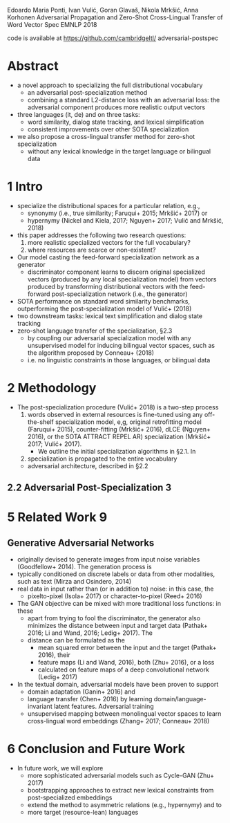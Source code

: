 Edoardo Maria Ponti, Ivan Vulić, Goran Glavaš, Nikola Mrkšić, Anna Korhonen
Adversarial Propagation and Zero-Shot Cross-Lingual Transfer of Word Vector Spec
EMNLP 2018

code is available at https://github.com/cambridgeltl/ adversarial-postspec

# Abstract

* a novel approach to specializing the full distributional vocabulary
  * an adversarial post-specialization method
  * combining a standard L2-distance loss with an adversarial loss: the
    adversarial component produces more realistic output vectors
* three languages (it, de) and on three tasks:
  * word similarity, dialog state tracking, and lexical simplification
  * consistent improvements over other SOTA specialization
* we also propose a cross-lingual transfer method for zero-shot specialization
  * without any lexical knowledge in the target language or bilingual data

# 1 Intro

* specialize the distributional spaces for a particular relation, e.g.,
  * synonymy (i.e., true similarity; Faruqui+ 2015; Mrkšić+ 2017) or
  * hypernymy (Nickel and Kiela, 2017; Nguyen+ 2017; Vulić and Mrkšić, 2018)
* this paper addresses the following two research questions:
  1. more realistic specialized vectors for the full vocabulary?
  1. where resources are scarce or non-existent?
* Our model casting the feed-forward specialization network as a generator
  * discriminator component learns to discern
    original specialized vectors (produced by any local specialization model)
    from vectors produced by transforming distributional vectors with the
    feed-forward post-specialization network (i.e., the generator)
* SOTA performance on standard word similarity benchmarks,
  outperforming the post-specialization model of Vulić+ (2018)
* two downstream tasks: lexical text simplification and dialog state tracking
* zero-shot language transfer of the specialization, §2.3
  * by coupling our adversarial specialization model with any unsupervised model
    for inducing bilingual vector spaces, such as the algorithm proposed by
    Conneau+ (2018)
  * i.e. no linguistic constraints in those languages, or bilingual data

# 2 Methodology

* The post-specialization procedure (Vulić+ 2018) is a two-step process
  1. words observed in external resources is fine-tuned using any off-the-shelf
     specialization model, e,g,
     original retrofitting model (Faruqui+ 2015),
     counter-fitting (Mrkšić+ 2016),
     dLCE (Nguyen+ 2016), or
     the SOTA ATTRACT REPEL  AR) specialization (Mrkšić+ 2017; Vulić+ 2017).
     * We outline the initial specialization algorithms in §2.1. In
  2. specialization is propagated to the entire vocabulary
    * adversarial architecture, described in §2.2

## 2.2 Adversarial Post-Specialization 3

# 5 Related Work 9

## Generative Adversarial Networks

* originally devised to generate images from input noise variables
  (Goodfellow+ 2014). The generation process is
* typically conditioned on discrete labels or data from other modalities, such
  as text (Mirza and Osindero, 2014)
* real data in input rather than (or in addition to) noise: in this case, the
  * pixelto-pixel (Isola+ 2017) or character-to-pixel (Reed+ 2016)
* The GAN objective can be mixed with more traditional loss functions: in these
  * apart from trying to fool the discriminator, the generator also
    minimizes the distance between input and target data
    (Pathak+ 2016; Li and Wand, 2016; Ledig+ 2017). The
  * distance can be formulated as the
    * mean squared error between the input and the target (Pathak+ 2016), their
    * feature maps (Li and Wand, 2016), both (Zhu+ 2016), or a loss
    * calculated on feature maps of a deep convolutional network (Ledig+ 2017)
* In the textual domain, adversarial models have been proven to support
  * domain adaptation (Ganin+ 2016) and
  * language transfer (Chen+ 2016)
    by learning domain/language-invariant latent features. Adversarial training
  * unsupervised mapping between monolingual vector spaces
    to learn cross-lingual word embeddings (Zhang+ 2017; Conneau+ 2018)

# 6 Conclusion and Future Work

* In future work, we will explore
  * more sophisticated adversarial models such as Cycle-GAN (Zhu+ 2017)
  * bootstrapping approaches to extract new lexical constraints from
    post-specialized embeddings
  * extend the method to asymmetric relations (e.g., hypernymy) and to
  * more target (resource-lean) languages
